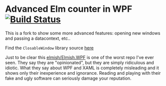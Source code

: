 # Advanced Elm counter in WPF [![Build Status](https://giulio8.visualstudio.com/SharpF/_apis/build/status/SharpF-.NET%20Desktop-CI)](https://giulio8.visualstudio.com/SharpF/_build/latest?definitionId=4)


This is a fork to show some more advanced features: opening new windows and passing a datacontext, etc..

Find the `ClosableWindow` library source [here](https://bitbucket.org/giuliohome2015/closablewindow/src/240a4e8e9e3c50d8665436bd2c77ce6bb4720932/WinClosureLib/ClosableWindow.cs?at=master&fileviewer=file-view-default)

Just to be clear this [elmish/Elmish.WPF](https://github.com/elmish/Elmish.WPF) is one of the worst repo I've ever seen.
They say they are "opinionated", but they are simply ridiculous and idiotic.
What they say about WPF and XAML is completely misleading and it shows only their inexperience and ignorance.
Reading and playing with their fake and ugly software can seriously damage your reputation.
